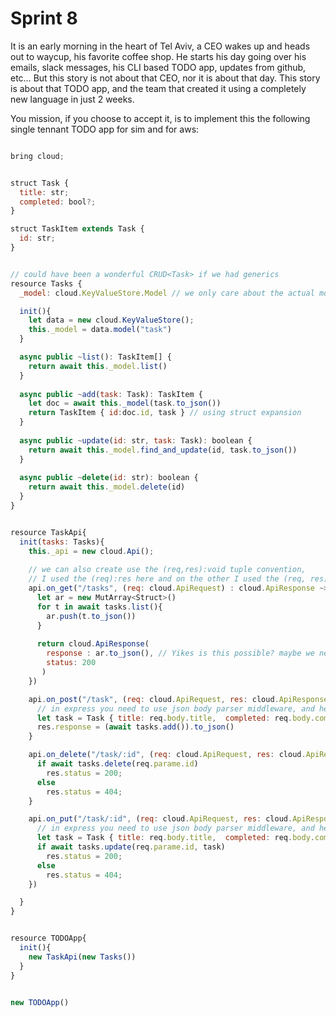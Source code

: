 # Sprint 8


It is an early morning in the heart of Tel Aviv, a CEO wakes up and heads out to waycup, his favorite coffee shop. 
He starts his day going over his emails, slack messages, his CLI based TODO app, updates from github, etc… 
But this story is not about that CEO, nor it is about that day. 
This story is about that TODO app, and the team that created it using a completely new language in just 2 weeks.

You mission, if you choose to accept it, is to implement this the following single tennant TODO app for sim and for aws:

```js

bring cloud;


struct Task {
  title: str;
  completed: bool?;
}

struct TaskItem extends Task {
  id: str;
}


// could have been a wonderful CRUD<Task> if we had generics
resource Tasks {
  _model: cloud.KeyValueStore.Model // we only care about the actual model here

  init(){ 
    let data = new cloud.KeyValueStore();
    this._model = data.model("task")
  }

  async public ~list(): TaskItem[] {
    return await this._model.list()
  }
  
  async public ~add(task: Task): TaskItem {
    let doc = await this._model(task.to_json())
    return TaskItem { id:doc.id, task } // using struct expansion
  }
  
  async public ~update(id: str, task: Task): boolean {
    return await this._model.find_and_update(id, task.to_json())
  }
  
  async public ~delete(id: str): boolean {
    return await this._model.delete(id)
  }
}


resource TaskApi{ 
  init(tasks: Tasks){
    this._api = new cloud.Api();
  
    // we can also create use the (req,res):void tuple convention, 
    // I used the (req):res here and on the other I used the (req, res), we need to decide
    api.on_get("/tasks", (req: cloud.ApiRequest) : cloud.ApiResponse ~> { 
      let ar = new MutArray<Struct>()
      for t in await tasks.list(){
        ar.push(t.to_json())
      }
      
      return cloud.ApiResponse(
        response : ar.to_json(), // Yikes is this possible? maybe we need a JSON equivilant or should I have used something else then MutArray? 
        status: 200
       )
    })

    api.on_post("/task", (req: cloud.ApiRequest, res: cloud.ApiResponse) ~> { 
      // in express you need to use json body parser middleware, and here?  
      let task = Task { title: req.body.title,  completed: req.body.completed } 
      res.response = (await tasks.add()).to_json()
    }

    api.on_delete("/task/:id", (req: cloud.ApiRequest, res: cloud.ApiResponse) ~> { 
      if await tasks.delete(req.parame.id) 
        res.status = 200;
      else
        res.status = 404;
    }

    api.on_put("/task/:id", (req: cloud.ApiRequest, res: cloud.ApiResponse) ~> { 
      // in express you need to use json body parser middleware, and here?  
      let task = Task { title: req.body.title,  completed: req.body.completed } 
      if await tasks.update(req.parame.id, task)
        res.status = 200;
      else
        res.status = 404;
    })

  }
}


resource TODOApp{
  init(){
    new TaskApi(new Tasks())
  }
}


new TODOApp()


```
